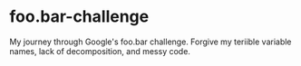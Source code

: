 # foo.bar-challenge
My journey through Google's foo.bar challenge. Forgive my teriible variable names, lack of decomposition, and messy code.
